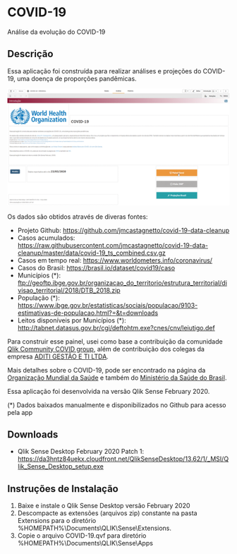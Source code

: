 # COVID-19

 Análise da evolução do COVID-19

## Descrição

Essa aplicação foi construída para realizar análises e projeções do COVID-19, uma doença de proporções pandêmicas.

![COVID-19](https://github.com/pbergo/COVID-19/blob/master/COVID-19-Geral.gif)

Os dados são obtidos através de diveras fontes:

* Projeto Github: <https://github.com/jmcastagnetto/covid-19-data-cleanup>
* Casos acumulados: <https://raw.githubusercontent.com/jmcastagnetto/covid-19-data-cleanup/master/data/covid-19_ts_combined.csv.gz>
* Casos em tempo real: <https://www.worldometers.info/coronavirus/>
* Casos do Brasil: <https://brasil.io/dataset/covid19/caso>
* Municípios (*): <ftp://geoftp.ibge.gov.br/organizacao_do_territorio/estrutura_territorial/divisao_territorial/2018/DTB_2018.zip>
* População (*): <https://www.ibge.gov.br/estatisticas/sociais/populacao/9103-estimativas-de-populacao.html?=&t=downloads>
* Leitos disponíveis por Municípios (*): <http://tabnet.datasus.gov.br/cgi/deftohtm.exe?cnes/cnv/leiutigo.def>

Para construir esse painel, usei como base a contribuição da comunidade [Qlik Community COVID group](https://community.qlik.com/t5/COVID-19/gp-p/covid-19-group), além de contribuição dos colegas da empresa [ADITI GESTÃO E TI LTDA](https://aditi.com.br).

Mais detalhes sobre o COVID-19, pode ser encontrado na página da [Organização Mundial da Saúde](https://www.who.int/emergencies/diseases/novel-coronavirus-2019) e também do [Ministério da Saúde do Brasil](https://coronavirus.saude.gov.br).

Essa aplicação foi desenvolvida na versão Qlik Sense February 2020.

(*) Dados baixados manualmente e disponibilizados no Github para acesso pela app

## Downloads

* Qlik Sense Desktop February 2020 Patch 1: <https://da3hntz84uekx.cloudfront.net/QlikSenseDesktop/13.62/1/_MSI/Qlik_Sense_Desktop_setup.exe>

## Instruções de Instalação

1. Baixe e instale o Qlik Sense Desktop versão February 2020
2. Descompacte as extensões (arquivos zip) constante na pasta Extensions para o diretório %HOMEPATH%\Documents\QLIK\Sense\Extensions.
3. Copie o arquivo COVID-19.qvf para diretório %HOMEPATH%\Documents\QLIK\Sense\Apps
